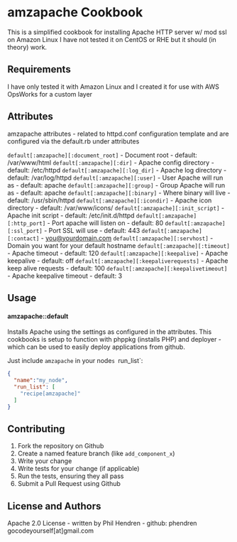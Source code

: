 amzapache Cookbook
===================
This is a simplified cookbook for installing Apache HTTP server w/ mod ssl on Amazon Linux
I have not tested it on CentOS or RHE but it should (in theory) work.

Requirements
------------
I have only tested it with Amazon Linux and I created it for use with AWS OpsWorks for a custom layer

Attributes
----------
amzapache attributes - related to httpd.conf configuration template and are configured
via the default.rb under attributes

`default[:amzapache][:document_root]` - Document root - default: /var/www/html
`default[:amzapache][:dir]` - Apache config directory - default: /etc/httpd
`default[:amzapache][:log_dir]` - Apache log directory - default: /var/log/httpd
`default[:amzapache][:user]` - User Apache will run as - default: apache
`default[:amzapache][:group]` - Group Apache will run as - default: apache
`default[:amzapache][:binary]` - Where binary will live - default: /usr/sbin/httpd
`default[:amzapache][:icondir]` - Apache icon directory - default: /var/www/icons/
`default[:amzapache][:init_script]` - Apache init script - default: /etc/init.d/httpd
`default[:amzapache][:http_port]` - Port apache will listen on - default: 80 
`default[:amzapache][:ssl_port]` - Port SSL will use - default: 443
`default[:amzapache][:contact]` - you@yourdomain.com
`default[:amzapache][:servhost]` - Domain you want for your default hostname
`default[:amzapache][:timeout]` - Apache timeout - default: 120
`default[:amzapache][:keepalive]` - Apache keepalive - default: off
`default[:amzapache][:keepaliverequests]` - Apache keep alive requests - default: 100
`default[:amzapache][:keepalivetimeout]` - Apache keepalive timeout - default: 3

Usage
-----
#### amzapache::default
Installs Apache using the settings as configured in the attributes. This cookbooks is setup to function
with phppkg (installs PHP) and deployer - which can be used to easily deploy applications from github.

Just include `amzapache` in your node`s `run_list`:

```json
{
  "name":"my_node",
  "run_list": [
    "recipe[amzapache]"
  ]
}
```

Contributing
------------

1. Fork the repository on Github
2. Create a named feature branch (like `add_component_x`)
3. Write your change
4. Write tests for your change (if applicable)
5. Run the tests, ensuring they all pass
6. Submit a Pull Request using Github

License and Authors
-------------------
Apache 2.0 License - written by Phil Hendren - github: phendren
gocodeyourself[at]gmail.com

